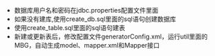 - 数据库用户名和密码在jdbc.properties配置文件里面
- 如果没有建库,使用create_db.sql里面的sql语句创建数据库
- 使用create_table.sql里面的sql语句建表
- 新建或更新表后，修改配置文件generatorConfig.xml，运行util里面的MBG，自动生成model、mapper.xml和Mapper接口